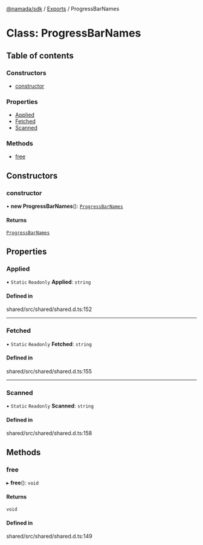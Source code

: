 [@namada/sdk](../README.md) / [Exports](../modules.md) / ProgressBarNames

# Class: ProgressBarNames

## Table of contents

### Constructors

- [constructor](ProgressBarNames.md#constructor)

### Properties

- [Applied](ProgressBarNames.md#applied)
- [Fetched](ProgressBarNames.md#fetched)
- [Scanned](ProgressBarNames.md#scanned)

### Methods

- [free](ProgressBarNames.md#free)

## Constructors

### constructor

• **new ProgressBarNames**(): [`ProgressBarNames`](ProgressBarNames.md)

#### Returns

[`ProgressBarNames`](ProgressBarNames.md)

## Properties

### Applied

▪ `Static` `Readonly` **Applied**: `string`

#### Defined in

shared/src/shared/shared.d.ts:152

___

### Fetched

▪ `Static` `Readonly` **Fetched**: `string`

#### Defined in

shared/src/shared/shared.d.ts:155

___

### Scanned

▪ `Static` `Readonly` **Scanned**: `string`

#### Defined in

shared/src/shared/shared.d.ts:158

## Methods

### free

▸ **free**(): `void`

#### Returns

`void`

#### Defined in

shared/src/shared/shared.d.ts:149
